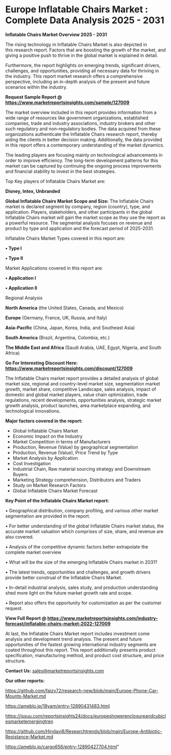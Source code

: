 # Europe Inflatable Chairs Market : Complete Data Analysis 2025 - 2031

<Strong> Inflatable Chairs Market Overview 2025 - 2031</strong>

The rising technology in Inflatable Chairs Market is also depicted in this research report. Factors that are boosting the growth of the market, and giving a positive push to thrive in the global market is explained in detail.

Furthermore, the report highlights on emerging trends, significant drivers, challenges, and opportunities, providing all necessary data for thriving in the industry. This report market research offers a comprehensive perspective, including an in-depth analysis of the present and future scenarios within the industry.

<strong>Request Sample Report @ <a href=https://www.marketreportsinsights.com/sample/127009>https://www.marketreportsinsights.com/sample/127009</a></strong>

The market overview included in this report provides information from a wide range of resources like government organizations, established companies, trade and industry associations, industry brokers and other such regulatory and non-regulatory bodies. The data acquired from these organizations authenticate the Inflatable Chairs research report, thereby aiding the clients in better decision making. Additionally, the data provided in this report offers a contemporary understanding of the market dynamics.

The leading players are focusing mainly on technological advancements in order to improve efficiency. The long-term development patterns for this market can be captured by continuing the ongoing process improvements and financial stability to invest in the best strategies.

Top Key players of Inflatable Chairs Market are:

<strong>Disney, Intex, Unbranded</strong>

<strong><b>Global Inflatable Chairs Market Scope and Size:</b></strong>
The Inflatable Chairs market is declared segment by company, region (country), type, and application. Players, stakeholders, and other participants in the global Inflatable Chairs market will gain the market scope as they use the report as a powerful resource. The segmental analysis focuses on revenue and product by type and application and the forecast period of 2025-2031.

Inflatable Chairs Market Types covered in this report are:

<strong>• Type I

• Type II</strong>

Market Applications covered in this report are:

<strong>• Application I

• Application II</strong> 

Regional Analysis

<strong>North America</strong> (the United States, Canada, and Mexico)

<strong>Europe</strong> (Germany, France, UK, Russia, and Italy)

<strong>Asia-Pacific</strong> (China, Japan, Korea, India, and Southeast Asia)

<strong>South America</strong> (Brazil, Argentina, Colombia, etc.)

<strong>The Middle East and Africa</strong> (Saudi Arabia, UAE, Egypt, Nigeria, and South Africa)

<strong>Go For Interesting Discount Here: <a href=https://www.marketreportsinsights.com/discount/127009>https://www.marketreportsinsights.com/discount/127009</a></strong>

The Inflatable Chairs market report provides a detailed analysis of global market size, regional and country-level market size, segmentation market growth, market share, competitive Landscape, sales analysis, impact of domestic and global market players, value chain optimization, trade regulations, recent developments, opportunities analysis, strategic market growth analysis, product launches, area marketplace expanding, and technological innovations.

<strong><b>Major factors covered in the report:</b></strong>
<ul>
  <li>Global Inflatable Chairs Market </li>
  <li>Economic Impact on the Industry</li>
  <li>Market Competition in terms of Manufacturers</li>
  <li>Production, Revenue (Value) by geographical segmentation</li>
  <li>Production, Revenue (Value), Price Trend by Type</li>
  <li>Market Analysis by Application</li>
  <li>Cost Investigation</li>
  <li>Industrial Chain, Raw material sourcing strategy and Downstream Buyers</li>
  <li>Marketing Strategy comprehension, Distributors and Traders</li>
  <li>Study on Market Research Factors</li>
  <li>Global Inflatable Chairs Market Forecast</li>
</ul>

<strong><b>Key Point of the Inflatable Chairs Market report:</b></strong>

• Geographical distribution, company profiling, and various other market segmentation are provided in the report.

• For better understanding of the global Inflatable Chairs market status, the accurate market valuation which comprises of size, share, and revenue are also covered.

• Analysis of the competitive dynamic factors better extrapolate the complete market overview

• What will be the size of the emerging Inflatable Chairs market in 2031?

• The latest trends, opportunities and challenges, and growth drivers provide better construal of the Inflatable Chairs Market.

• In-detail industrial analysis, sales study, and production understanding shed more light on the future market growth rate and scope.

• Report also offers the opportunity for customization as per the customer request.

<strong><b>View Full Report @ <a href=https://www.marketreportsinsights.com/industry-forecast/inflatable-chairs-market-2022-127009>https://www.marketreportsinsights.com/industry-forecast/inflatable-chairs-market-2022-127009</a></b></strong>


At last, the Inflatable Chairs Market report includes investment come analysis and development trend analysis. The present and future opportunities of the fastest growing international industry segments are coated throughout this report. This report additionally presents product specification, manufacturing method, and product cost structure, and price structure.

<strong>Contact Us:</strong>
sales@marketreportsinsights.com

<strong>Our other reports:</strong>

<a href=https://github.com/faizy72/research-new/blob/main/Europe-Phone-Car-Mounts-Market.md>https://github.com/faizy72/research-new/blob/main/Europe-Phone-Car-Mounts-Market.md</a>

<a href=https://ameblo.jp/18yam/entry-12890431483.html>https://ameblo.jp/18yam/entry-12890431483.html</a>

<a href=https://issuu.com/reportsinsights24/docs/europeshowerenclosureandcubiclesmarketemergingtren>https://issuu.com/reportsinsights24/docs/europeshowerenclosureandcubiclesmarketemergingtren</a>

<a href=https://github.com/Hindavi8/Researchtrends/blob/main/Europe-Antibiotic-Resistance-Market.md>https://github.com/Hindavi8/Researchtrends/blob/main/Europe-Antibiotic-Resistance-Market.md</a>

<a href=https://ameblo.jp/cargo656/entry-12890427704.html>https://ameblo.jp/cargo656/entry-12890427704.html</a>"
